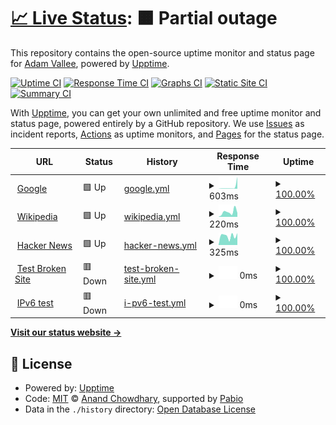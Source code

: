 # [📈 Live Status](https://adamvallee.github.io/upptime): <!--live status--> **🟧 Partial outage**

This repository contains the open-source uptime monitor and status page for [Adam Vallee](https://adamvallee.github.io/upptime), powered by [Upptime](https://github.com/upptime/upptime).

[![Uptime CI](https://github.com/adamvallee/upptime/workflows/Uptime%20CI/badge.svg)](https://github.com/adamvallee/upptime/actions?query=workflow%3A%22Uptime+CI%22)
[![Response Time CI](https://github.com/adamvallee/upptime/workflows/Response%20Time%20CI/badge.svg)](https://github.com/adamvallee/upptime/actions?query=workflow%3A%22Response+Time+CI%22)
[![Graphs CI](https://github.com/adamvallee/upptime/workflows/Graphs%20CI/badge.svg)](https://github.com/adamvallee/upptime/actions?query=workflow%3A%22Graphs+CI%22)
[![Static Site CI](https://github.com/adamvallee/upptime/workflows/Static%20Site%20CI/badge.svg)](https://github.com/adamvallee/upptime/actions?query=workflow%3A%22Static+Site+CI%22)
[![Summary CI](https://github.com/adamvallee/upptime/workflows/Summary%20CI/badge.svg)](https://github.com/adamvallee/upptime/actions?query=workflow%3A%22Summary+CI%22)

With [Upptime](https://upptime.js.org), you can get your own unlimited and free uptime monitor and status page, powered entirely by a GitHub repository. We use [Issues](https://github.com/adamvallee/upptime/issues) as incident reports, [Actions](https://github.com/adamvallee/upptime/actions) as uptime monitors, and [Pages](https://adamvallee.github.io/upptime) for the status page.

<!--start: status pages-->
<!-- This summary is generated by Upptime (https://github.com/upptime/upptime) -->
<!-- Do not edit this manually, your changes will be overwritten -->
<!-- prettier-ignore -->
| URL | Status | History | Response Time | Uptime |
| --- | ------ | ------- | ------------- | ------ |
| <img alt="" src="https://icons.duckduckgo.com/ip3/www.google.com.ico" height="13"> [Google](https://www.google.com) | 🟩 Up | [google.yml](https://github.com/adamvallee/upptime/commits/HEAD/history/google.yml) | <details><summary><img alt="Response time graph" src="./graphs/google/response-time-week.png" height="20"> 603ms</summary><br><a href="https://adamvallee.github.io/upptime/history/google"><img alt="Response time 182" src="https://img.shields.io/endpoint?url=https%3A%2F%2Fraw.githubusercontent.com%2Fadamvallee%2Fupptime%2FHEAD%2Fapi%2Fgoogle%2Fresponse-time.json"></a><br><a href="https://adamvallee.github.io/upptime/history/google"><img alt="24-hour response time 3677" src="https://img.shields.io/endpoint?url=https%3A%2F%2Fraw.githubusercontent.com%2Fadamvallee%2Fupptime%2FHEAD%2Fapi%2Fgoogle%2Fresponse-time-day.json"></a><br><a href="https://adamvallee.github.io/upptime/history/google"><img alt="7-day response time 603" src="https://img.shields.io/endpoint?url=https%3A%2F%2Fraw.githubusercontent.com%2Fadamvallee%2Fupptime%2FHEAD%2Fapi%2Fgoogle%2Fresponse-time-week.json"></a><br><a href="https://adamvallee.github.io/upptime/history/google"><img alt="30-day response time 215" src="https://img.shields.io/endpoint?url=https%3A%2F%2Fraw.githubusercontent.com%2Fadamvallee%2Fupptime%2FHEAD%2Fapi%2Fgoogle%2Fresponse-time-month.json"></a><br><a href="https://adamvallee.github.io/upptime/history/google"><img alt="1-year response time 182" src="https://img.shields.io/endpoint?url=https%3A%2F%2Fraw.githubusercontent.com%2Fadamvallee%2Fupptime%2FHEAD%2Fapi%2Fgoogle%2Fresponse-time-year.json"></a></details> | <details><summary><a href="https://adamvallee.github.io/upptime/history/google">100.00%</a></summary><a href="https://adamvallee.github.io/upptime/history/google"><img alt="All-time uptime 100.00%" src="https://img.shields.io/endpoint?url=https%3A%2F%2Fraw.githubusercontent.com%2Fadamvallee%2Fupptime%2FHEAD%2Fapi%2Fgoogle%2Fuptime.json"></a><br><a href="https://adamvallee.github.io/upptime/history/google"><img alt="24-hour uptime 100.00%" src="https://img.shields.io/endpoint?url=https%3A%2F%2Fraw.githubusercontent.com%2Fadamvallee%2Fupptime%2FHEAD%2Fapi%2Fgoogle%2Fuptime-day.json"></a><br><a href="https://adamvallee.github.io/upptime/history/google"><img alt="7-day uptime 100.00%" src="https://img.shields.io/endpoint?url=https%3A%2F%2Fraw.githubusercontent.com%2Fadamvallee%2Fupptime%2FHEAD%2Fapi%2Fgoogle%2Fuptime-week.json"></a><br><a href="https://adamvallee.github.io/upptime/history/google"><img alt="30-day uptime 100.00%" src="https://img.shields.io/endpoint?url=https%3A%2F%2Fraw.githubusercontent.com%2Fadamvallee%2Fupptime%2FHEAD%2Fapi%2Fgoogle%2Fuptime-month.json"></a><br><a href="https://adamvallee.github.io/upptime/history/google"><img alt="1-year uptime 100.00%" src="https://img.shields.io/endpoint?url=https%3A%2F%2Fraw.githubusercontent.com%2Fadamvallee%2Fupptime%2FHEAD%2Fapi%2Fgoogle%2Fuptime-year.json"></a></details>
| <img alt="" src="https://icons.duckduckgo.com/ip3/en.wikipedia.org.ico" height="13"> [Wikipedia](https://en.wikipedia.org) | 🟩 Up | [wikipedia.yml](https://github.com/adamvallee/upptime/commits/HEAD/history/wikipedia.yml) | <details><summary><img alt="Response time graph" src="./graphs/wikipedia/response-time-week.png" height="20"> 220ms</summary><br><a href="https://adamvallee.github.io/upptime/history/wikipedia"><img alt="Response time 246" src="https://img.shields.io/endpoint?url=https%3A%2F%2Fraw.githubusercontent.com%2Fadamvallee%2Fupptime%2FHEAD%2Fapi%2Fwikipedia%2Fresponse-time.json"></a><br><a href="https://adamvallee.github.io/upptime/history/wikipedia"><img alt="24-hour response time 179" src="https://img.shields.io/endpoint?url=https%3A%2F%2Fraw.githubusercontent.com%2Fadamvallee%2Fupptime%2FHEAD%2Fapi%2Fwikipedia%2Fresponse-time-day.json"></a><br><a href="https://adamvallee.github.io/upptime/history/wikipedia"><img alt="7-day response time 220" src="https://img.shields.io/endpoint?url=https%3A%2F%2Fraw.githubusercontent.com%2Fadamvallee%2Fupptime%2FHEAD%2Fapi%2Fwikipedia%2Fresponse-time-week.json"></a><br><a href="https://adamvallee.github.io/upptime/history/wikipedia"><img alt="30-day response time 251" src="https://img.shields.io/endpoint?url=https%3A%2F%2Fraw.githubusercontent.com%2Fadamvallee%2Fupptime%2FHEAD%2Fapi%2Fwikipedia%2Fresponse-time-month.json"></a><br><a href="https://adamvallee.github.io/upptime/history/wikipedia"><img alt="1-year response time 246" src="https://img.shields.io/endpoint?url=https%3A%2F%2Fraw.githubusercontent.com%2Fadamvallee%2Fupptime%2FHEAD%2Fapi%2Fwikipedia%2Fresponse-time-year.json"></a></details> | <details><summary><a href="https://adamvallee.github.io/upptime/history/wikipedia">100.00%</a></summary><a href="https://adamvallee.github.io/upptime/history/wikipedia"><img alt="All-time uptime 100.00%" src="https://img.shields.io/endpoint?url=https%3A%2F%2Fraw.githubusercontent.com%2Fadamvallee%2Fupptime%2FHEAD%2Fapi%2Fwikipedia%2Fuptime.json"></a><br><a href="https://adamvallee.github.io/upptime/history/wikipedia"><img alt="24-hour uptime 100.00%" src="https://img.shields.io/endpoint?url=https%3A%2F%2Fraw.githubusercontent.com%2Fadamvallee%2Fupptime%2FHEAD%2Fapi%2Fwikipedia%2Fuptime-day.json"></a><br><a href="https://adamvallee.github.io/upptime/history/wikipedia"><img alt="7-day uptime 100.00%" src="https://img.shields.io/endpoint?url=https%3A%2F%2Fraw.githubusercontent.com%2Fadamvallee%2Fupptime%2FHEAD%2Fapi%2Fwikipedia%2Fuptime-week.json"></a><br><a href="https://adamvallee.github.io/upptime/history/wikipedia"><img alt="30-day uptime 100.00%" src="https://img.shields.io/endpoint?url=https%3A%2F%2Fraw.githubusercontent.com%2Fadamvallee%2Fupptime%2FHEAD%2Fapi%2Fwikipedia%2Fuptime-month.json"></a><br><a href="https://adamvallee.github.io/upptime/history/wikipedia"><img alt="1-year uptime 100.00%" src="https://img.shields.io/endpoint?url=https%3A%2F%2Fraw.githubusercontent.com%2Fadamvallee%2Fupptime%2FHEAD%2Fapi%2Fwikipedia%2Fuptime-year.json"></a></details>
| <img alt="" src="https://icons.duckduckgo.com/ip3/news.ycombinator.com.ico" height="13"> [Hacker News](https://news.ycombinator.com) | 🟩 Up | [hacker-news.yml](https://github.com/adamvallee/upptime/commits/HEAD/history/hacker-news.yml) | <details><summary><img alt="Response time graph" src="./graphs/hacker-news/response-time-week.png" height="20"> 325ms</summary><br><a href="https://adamvallee.github.io/upptime/history/hacker-news"><img alt="Response time 294" src="https://img.shields.io/endpoint?url=https%3A%2F%2Fraw.githubusercontent.com%2Fadamvallee%2Fupptime%2FHEAD%2Fapi%2Fhacker-news%2Fresponse-time.json"></a><br><a href="https://adamvallee.github.io/upptime/history/hacker-news"><img alt="24-hour response time 422" src="https://img.shields.io/endpoint?url=https%3A%2F%2Fraw.githubusercontent.com%2Fadamvallee%2Fupptime%2FHEAD%2Fapi%2Fhacker-news%2Fresponse-time-day.json"></a><br><a href="https://adamvallee.github.io/upptime/history/hacker-news"><img alt="7-day response time 325" src="https://img.shields.io/endpoint?url=https%3A%2F%2Fraw.githubusercontent.com%2Fadamvallee%2Fupptime%2FHEAD%2Fapi%2Fhacker-news%2Fresponse-time-week.json"></a><br><a href="https://adamvallee.github.io/upptime/history/hacker-news"><img alt="30-day response time 296" src="https://img.shields.io/endpoint?url=https%3A%2F%2Fraw.githubusercontent.com%2Fadamvallee%2Fupptime%2FHEAD%2Fapi%2Fhacker-news%2Fresponse-time-month.json"></a><br><a href="https://adamvallee.github.io/upptime/history/hacker-news"><img alt="1-year response time 294" src="https://img.shields.io/endpoint?url=https%3A%2F%2Fraw.githubusercontent.com%2Fadamvallee%2Fupptime%2FHEAD%2Fapi%2Fhacker-news%2Fresponse-time-year.json"></a></details> | <details><summary><a href="https://adamvallee.github.io/upptime/history/hacker-news">100.00%</a></summary><a href="https://adamvallee.github.io/upptime/history/hacker-news"><img alt="All-time uptime 100.00%" src="https://img.shields.io/endpoint?url=https%3A%2F%2Fraw.githubusercontent.com%2Fadamvallee%2Fupptime%2FHEAD%2Fapi%2Fhacker-news%2Fuptime.json"></a><br><a href="https://adamvallee.github.io/upptime/history/hacker-news"><img alt="24-hour uptime 100.00%" src="https://img.shields.io/endpoint?url=https%3A%2F%2Fraw.githubusercontent.com%2Fadamvallee%2Fupptime%2FHEAD%2Fapi%2Fhacker-news%2Fuptime-day.json"></a><br><a href="https://adamvallee.github.io/upptime/history/hacker-news"><img alt="7-day uptime 100.00%" src="https://img.shields.io/endpoint?url=https%3A%2F%2Fraw.githubusercontent.com%2Fadamvallee%2Fupptime%2FHEAD%2Fapi%2Fhacker-news%2Fuptime-week.json"></a><br><a href="https://adamvallee.github.io/upptime/history/hacker-news"><img alt="30-day uptime 100.00%" src="https://img.shields.io/endpoint?url=https%3A%2F%2Fraw.githubusercontent.com%2Fadamvallee%2Fupptime%2FHEAD%2Fapi%2Fhacker-news%2Fuptime-month.json"></a><br><a href="https://adamvallee.github.io/upptime/history/hacker-news"><img alt="1-year uptime 100.00%" src="https://img.shields.io/endpoint?url=https%3A%2F%2Fraw.githubusercontent.com%2Fadamvallee%2Fupptime%2FHEAD%2Fapi%2Fhacker-news%2Fuptime-year.json"></a></details>
| <img alt="" src="https://icons.duckduckgo.com/ip3/thissitedoesnotexist.koj.co.ico" height="13"> [Test Broken Site](https://thissitedoesnotexist.koj.co) | 🟥 Down | [test-broken-site.yml](https://github.com/adamvallee/upptime/commits/HEAD/history/test-broken-site.yml) | <details><summary><img alt="Response time graph" src="./graphs/test-broken-site/response-time-week.png" height="20"> 0ms</summary><br><a href="https://adamvallee.github.io/upptime/history/test-broken-site"><img alt="Response time 0" src="https://img.shields.io/endpoint?url=https%3A%2F%2Fraw.githubusercontent.com%2Fadamvallee%2Fupptime%2FHEAD%2Fapi%2Ftest-broken-site%2Fresponse-time.json"></a><br><a href="https://adamvallee.github.io/upptime/history/test-broken-site"><img alt="24-hour response time 0" src="https://img.shields.io/endpoint?url=https%3A%2F%2Fraw.githubusercontent.com%2Fadamvallee%2Fupptime%2FHEAD%2Fapi%2Ftest-broken-site%2Fresponse-time-day.json"></a><br><a href="https://adamvallee.github.io/upptime/history/test-broken-site"><img alt="7-day response time 0" src="https://img.shields.io/endpoint?url=https%3A%2F%2Fraw.githubusercontent.com%2Fadamvallee%2Fupptime%2FHEAD%2Fapi%2Ftest-broken-site%2Fresponse-time-week.json"></a><br><a href="https://adamvallee.github.io/upptime/history/test-broken-site"><img alt="30-day response time 0" src="https://img.shields.io/endpoint?url=https%3A%2F%2Fraw.githubusercontent.com%2Fadamvallee%2Fupptime%2FHEAD%2Fapi%2Ftest-broken-site%2Fresponse-time-month.json"></a><br><a href="https://adamvallee.github.io/upptime/history/test-broken-site"><img alt="1-year response time 0" src="https://img.shields.io/endpoint?url=https%3A%2F%2Fraw.githubusercontent.com%2Fadamvallee%2Fupptime%2FHEAD%2Fapi%2Ftest-broken-site%2Fresponse-time-year.json"></a></details> | <details><summary><a href="https://adamvallee.github.io/upptime/history/test-broken-site">100.00%</a></summary><a href="https://adamvallee.github.io/upptime/history/test-broken-site"><img alt="All-time uptime 100.00%" src="https://img.shields.io/endpoint?url=https%3A%2F%2Fraw.githubusercontent.com%2Fadamvallee%2Fupptime%2FHEAD%2Fapi%2Ftest-broken-site%2Fuptime.json"></a><br><a href="https://adamvallee.github.io/upptime/history/test-broken-site"><img alt="24-hour uptime 100.00%" src="https://img.shields.io/endpoint?url=https%3A%2F%2Fraw.githubusercontent.com%2Fadamvallee%2Fupptime%2FHEAD%2Fapi%2Ftest-broken-site%2Fuptime-day.json"></a><br><a href="https://adamvallee.github.io/upptime/history/test-broken-site"><img alt="7-day uptime 100.00%" src="https://img.shields.io/endpoint?url=https%3A%2F%2Fraw.githubusercontent.com%2Fadamvallee%2Fupptime%2FHEAD%2Fapi%2Ftest-broken-site%2Fuptime-week.json"></a><br><a href="https://adamvallee.github.io/upptime/history/test-broken-site"><img alt="30-day uptime 100.00%" src="https://img.shields.io/endpoint?url=https%3A%2F%2Fraw.githubusercontent.com%2Fadamvallee%2Fupptime%2FHEAD%2Fapi%2Ftest-broken-site%2Fuptime-month.json"></a><br><a href="https://adamvallee.github.io/upptime/history/test-broken-site"><img alt="1-year uptime 100.00%" src="https://img.shields.io/endpoint?url=https%3A%2F%2Fraw.githubusercontent.com%2Fadamvallee%2Fupptime%2FHEAD%2Fapi%2Ftest-broken-site%2Fuptime-year.json"></a></details>
| <img alt="" src="https://icons.duckduckgo.com/ip3/null.ico" height="13"> [IPv6 test](forwardemail.net) | 🟥 Down | [i-pv6-test.yml](https://github.com/adamvallee/upptime/commits/HEAD/history/i-pv6-test.yml) | <details><summary><img alt="Response time graph" src="./graphs/i-pv6-test/response-time-week.png" height="20"> 0ms</summary><br><a href="https://adamvallee.github.io/upptime/history/i-pv6-test"><img alt="Response time 0" src="https://img.shields.io/endpoint?url=https%3A%2F%2Fraw.githubusercontent.com%2Fadamvallee%2Fupptime%2FHEAD%2Fapi%2Fi-pv6-test%2Fresponse-time.json"></a><br><a href="https://adamvallee.github.io/upptime/history/i-pv6-test"><img alt="24-hour response time 0" src="https://img.shields.io/endpoint?url=https%3A%2F%2Fraw.githubusercontent.com%2Fadamvallee%2Fupptime%2FHEAD%2Fapi%2Fi-pv6-test%2Fresponse-time-day.json"></a><br><a href="https://adamvallee.github.io/upptime/history/i-pv6-test"><img alt="7-day response time 0" src="https://img.shields.io/endpoint?url=https%3A%2F%2Fraw.githubusercontent.com%2Fadamvallee%2Fupptime%2FHEAD%2Fapi%2Fi-pv6-test%2Fresponse-time-week.json"></a><br><a href="https://adamvallee.github.io/upptime/history/i-pv6-test"><img alt="30-day response time 0" src="https://img.shields.io/endpoint?url=https%3A%2F%2Fraw.githubusercontent.com%2Fadamvallee%2Fupptime%2FHEAD%2Fapi%2Fi-pv6-test%2Fresponse-time-month.json"></a><br><a href="https://adamvallee.github.io/upptime/history/i-pv6-test"><img alt="1-year response time 0" src="https://img.shields.io/endpoint?url=https%3A%2F%2Fraw.githubusercontent.com%2Fadamvallee%2Fupptime%2FHEAD%2Fapi%2Fi-pv6-test%2Fresponse-time-year.json"></a></details> | <details><summary><a href="https://adamvallee.github.io/upptime/history/i-pv6-test">100.00%</a></summary><a href="https://adamvallee.github.io/upptime/history/i-pv6-test"><img alt="All-time uptime 100.00%" src="https://img.shields.io/endpoint?url=https%3A%2F%2Fraw.githubusercontent.com%2Fadamvallee%2Fupptime%2FHEAD%2Fapi%2Fi-pv6-test%2Fuptime.json"></a><br><a href="https://adamvallee.github.io/upptime/history/i-pv6-test"><img alt="24-hour uptime 100.00%" src="https://img.shields.io/endpoint?url=https%3A%2F%2Fraw.githubusercontent.com%2Fadamvallee%2Fupptime%2FHEAD%2Fapi%2Fi-pv6-test%2Fuptime-day.json"></a><br><a href="https://adamvallee.github.io/upptime/history/i-pv6-test"><img alt="7-day uptime 100.00%" src="https://img.shields.io/endpoint?url=https%3A%2F%2Fraw.githubusercontent.com%2Fadamvallee%2Fupptime%2FHEAD%2Fapi%2Fi-pv6-test%2Fuptime-week.json"></a><br><a href="https://adamvallee.github.io/upptime/history/i-pv6-test"><img alt="30-day uptime 100.00%" src="https://img.shields.io/endpoint?url=https%3A%2F%2Fraw.githubusercontent.com%2Fadamvallee%2Fupptime%2FHEAD%2Fapi%2Fi-pv6-test%2Fuptime-month.json"></a><br><a href="https://adamvallee.github.io/upptime/history/i-pv6-test"><img alt="1-year uptime 100.00%" src="https://img.shields.io/endpoint?url=https%3A%2F%2Fraw.githubusercontent.com%2Fadamvallee%2Fupptime%2FHEAD%2Fapi%2Fi-pv6-test%2Fuptime-year.json"></a></details>

<!--end: status pages-->

[**Visit our status website →**](https://adamvallee.github.io/upptime)

## 📄 License

- Powered by: [Upptime](https://github.com/upptime/upptime)
- Code: [MIT](./LICENSE) © [Anand Chowdhary](https://anandchowdhary.com), supported by [Pabio](https://pabio.com)
- Data in the `./history` directory: [Open Database License](https://opendatacommons.org/licenses/odbl/1-0/)
